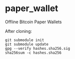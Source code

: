 # paper_wallet
Offline Bitcoin Paper Wallets

After cloning:

    git submodule init
    git submodule update
    gpg --verify hashes.sha256.sig
    sha256sum -c hashes.sha256